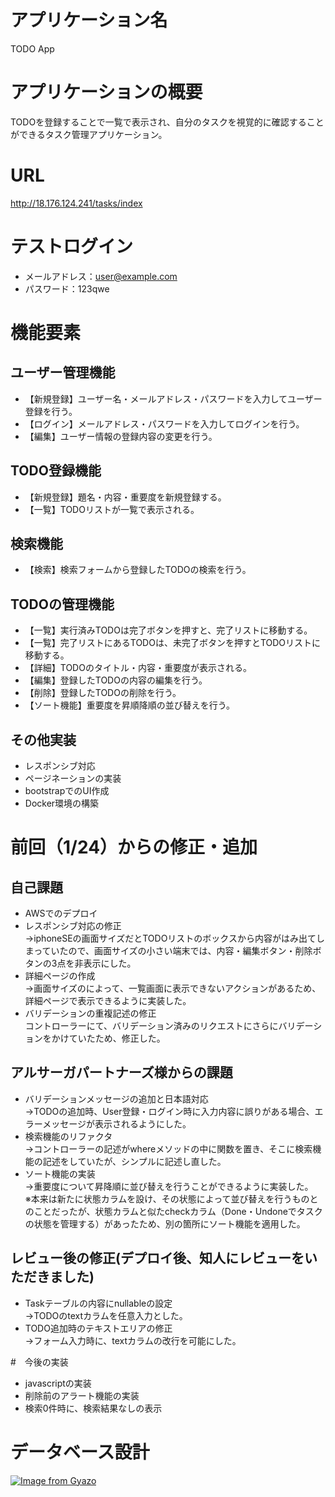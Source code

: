 # アプリケーション名
TODO App

# アプリケーションの概要
TODOを登録することで一覧で表示され、自分のタスクを視覚的に確認することができるタスク管理アプリケーション。

# URL
http://18.176.124.241/tasks/index

# テストログイン
- メールアドレス：user@example.com
- パスワード：123qwe

# 機能要素
## ユーザー管理機能
- 【新規登録】ユーザー名・メールアドレス・パスワードを入力してユーザー登録を行う。
- 【ログイン】メールアドレス・パスワードを入力してログインを行う。
- 【編集】ユーザー情報の登録内容の変更を行う。

## TODO登録機能
- 【新規登録】題名・内容・重要度を新規登録する。
- 【一覧】TODOリストが一覧で表示される。

## 検索機能
- 【検索】検索フォームから登録したTODOの検索を行う。

## TODOの管理機能
- 【一覧】実行済みTODOは完了ボタンを押すと、完了リストに移動する。
- 【一覧】完了リストにあるTODOは、未完了ボタンを押すとTODOリストに移動する。
- 【詳細】TODOのタイトル・内容・重要度が表示される。
- 【編集】登録したTODOの内容の編集を行う。
- 【削除】登録したTODOの削除を行う。
- 【ソート機能】重要度を昇順降順の並び替えを行う。

## その他実装
- レスポンシブ対応
- ページネーションの実装
- bootstrapでのUI作成
- Docker環境の構築

# 前回（1/24）からの修正・追加
## 自己課題
- AWSでのデプロイ<br>
- レスポンシブ対応の修正<br>
  →iphoneSEの画面サイズだとTODOリストのボックスから内容がはみ出てしまっていたので、画面サイズの小さい端末では、内容・編集ボタン・削除ボタンの3点を非表示にした。<br>
- 詳細ページの作成<br>
  →画面サイズのによって、一覧画面に表示できないアクションがあるため、詳細ページで表示できるように実装した。<br>
- バリデーションの重複記述の修正<br>
  コントローラーにて、バリデーション済みのリクエストにさらにバリデーションをかけていたため、修正した。<br>

## アルサーガパートナーズ様からの課題
- バリデーションメッセージの追加と日本語対応<br>
  →TODOの追加時、User登録・ログイン時に入力内容に誤りがある場合、エラーメッセージが表示されるようにした。<br>
- 検索機能のリファクタ<br>
  →コントローラーの記述がwhereメソッドの中に関数を置き、そこに検索機能の記述をしていたが、シンプルに記述し直した。<br>
- ソート機能の実装<br>
  →重要度について昇降順に並び替えを行うことができるように実装した。<br>
  ※本来は新たに状態カラムを設け、その状態によって並び替えを行うものとのことだったが、状態カラムと似たcheckカラム（Done・Undoneでタスクの状態を管理する）があったため、別の箇所にソート機能を適用した。<br>

## レビュー後の修正(デプロイ後、知人にレビューをいただきました)
- Taskテーブルの内容にnullableの設定<br>
  →TODOのtextカラムを任意入力とした。<br>
- TODO追加時のテキストエリアの修正<br>
  →フォーム入力時に、textカラムの改行を可能にした。<br>

#　今後の実装
- javascriptの実装
- 削除前のアラート機能の実装
- 検索0件時に、検索結果なしの表示

# データベース設計
[![Image from Gyazo](https://i.gyazo.com/57d25402b42abdba7e1e9746880b78a1.png)](https://gyazo.com/57d25402b42abdba7e1e9746880b78a1)
